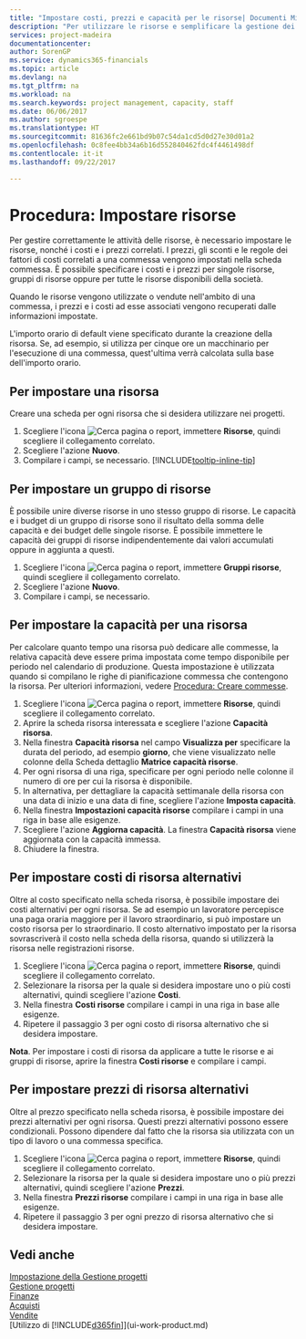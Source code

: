 ```yaml
---
title: "Impostare costi, prezzi e capacità per le risorse| Documenti Microsoft"
description: "Per utilizzare le risorse e semplificare la gestione dei progetti, specificare i costi e i prezzi per le singole risorse o i gruppi di risorse e impostare la capacità della risorsa."
services: project-madeira
documentationcenter: 
author: SorenGP
ms.service: dynamics365-financials
ms.topic: article
ms.devlang: na
ms.tgt_pltfrm: na
ms.workload: na
ms.search.keywords: project management, capacity, staff
ms.date: 06/06/2017
ms.author: sgroespe
ms.translationtype: HT
ms.sourcegitcommit: 81636fc2e661bd9b07c54da1cd5d0d27e30d01a2
ms.openlocfilehash: 0c8fee4bb34a6b16d552840462fdc4f4461498df
ms.contentlocale: it-it
ms.lasthandoff: 09/22/2017

---
```

# <a name="how-to-set-up-resources"></a>Procedura: Impostare risorse
Per gestire correttamente le attività delle risorse, è necessario impostare le risorse, nonché i costi e i prezzi correlati. I prezzi, gli sconti e le regole dei fattori di costi correlati a una commessa vengono impostati nella scheda commessa. È possibile specificare i costi e i prezzi per singole risorse, gruppi di risorse oppure per tutte le risorse disponibili della società.

Quando le risorse vengono utilizzate o vendute nell'ambito di una commessa, i prezzi e i costi ad esse associati vengono recuperati dalle informazioni impostate.

L'importo orario di default viene specificato durante la creazione della risorsa. Se, ad esempio, si utilizza per cinque ore un macchinario per l'esecuzione di una commessa, quest'ultima verrà calcolata sulla base dell'importo orario.

## <a name="to-set-up-a-resource"></a>Per impostare una risorsa
Creare una scheda per ogni risorsa che si desidera utilizzare nei progetti.

1. Scegliere l'icona ![Cerca pagina o report](media/ui-search/search_small.png "icona Cerca pagina o report"), immettere **Risorse**, quindi scegliere il collegamento correlato.
2. Scegliere l'azione **Nuovo**.
3. Compilare i campi, se necessario. [!INCLUDE[tooltip-inline-tip](includes/tooltip-inline-tip_md.md)]  

## <a name="to-set-up-a-resource-group"></a>Per impostare un gruppo di risorse
È possibile unire diverse risorse in uno stesso gruppo di risorse. Le capacità e i budget di un gruppo di risorse sono il risultato della somma delle capacità e dei budget delle singole risorse. È possibile immettere le capacità dei gruppi di risorse indipendentemente dai valori accumulati oppure in aggiunta a questi.

1. Scegliere l'icona ![Cerca pagina o report](media/ui-search/search_small.png "icona Cerca pagina o report"), immettere **Gruppi risorse**, quindi scegliere il collegamento correlato.
2. Scegliere l'azione **Nuovo**.
3. Compilare i campi, se necessario.

## <a name="to-set-capacity-for-a-resource"></a>Per impostare la capacità per una risorsa
Per calcolare quanto tempo una risorsa può dedicare alle commesse, la relativa capacità deve essere prima impostata come tempo disponibile per periodo nel calendario di produzione. Questa impostazione è utilizzata quando si compilano le righe di pianificazione commessa che contengono la risorsa. Per ulteriori informazioni, vedere [Procedura: Creare commesse](projects-how-create-jobs.md).

1. Scegliere l'icona ![Cerca pagina o report](media/ui-search/search_small.png "icona Cerca pagina o report"), immettere **Risorse**, quindi scegliere il collegamento correlato.
2. Aprire la scheda risorsa interessata e scegliere l'azione **Capacità risorsa**.
3. Nella finestra **Capacità risorsa** nel campo **Visualizza per** specificare la durata del periodo, ad esempio **giorno**, che viene visualizzato nelle colonne della Scheda dettaglio **Matrice capacità risorse**.
4. Per ogni risorsa di una riga, specificare per ogni periodo nelle colonne il numero di ore per cui la risorsa è disponibile.
5. In alternativa, per dettagliare la capacità settimanale della risorsa con una data di inizio e una data di fine, scegliere l'azione **Imposta capacità**.
6. Nella finestra **Impostazioni capacità risorse** compilare i campi in una riga in base alle esigenze.
7. Scegliere l'azione **Aggiorna capacità**. La finestra **Capacità risorsa** viene aggiornata con la capacità immessa.
8. Chiudere la finestra.

## <a name="to-set-up-alternate-resource-costs"></a>Per impostare costi di risorsa alternativi
Oltre al costo specificato nella scheda risorsa, è possibile impostare dei costi alternativi per ogni risorsa. Se ad esempio un lavoratore percepisce una paga oraria maggiore per il lavoro straordinario, si può impostare un costo risorsa per lo straordinario. Il costo alternativo impostato per la risorsa sovrascriverà il costo nella scheda della risorsa, quando si utilizzerà la risorsa nelle registrazioni risorse.

1. Scegliere l'icona ![Cerca pagina o report](media/ui-search/search_small.png "icona Cerca pagina o report"), immettere **Risorse**, quindi scegliere il collegamento correlato.  
2. Selezionare la risorsa per la quale si desidera impostare uno o più costi alternativi, quindi scegliere l'azione **Costi**.  
3. Nella finestra **Costi risorse** compilare i campi in una riga in base alle esigenze.  
4. Ripetere il passaggio 3 per ogni costo di risorsa alternativo che si desidera impostare.

**Nota**. Per impostare i costi di risorsa da applicare a tutte le risorse e ai gruppi di risorse, aprire la finestra **Costi risorse** e compilare i campi.

## <a name="to-set-up-alternate-resource-prices"></a>Per impostare prezzi di risorsa alternativi
Oltre al prezzo specificato nella scheda risorsa, è possibile impostare dei prezzi alternativi per ogni risorsa. Questi prezzi alternativi possono essere condizionali. Possono dipendere dal fatto che la risorsa sia utilizzata con un tipo di lavoro o una commessa specifica.

1. Scegliere l'icona ![Cerca pagina o report](media/ui-search/search_small.png "icona Cerca pagina o report"), immettere **Risorse**, quindi scegliere il collegamento correlato.
2. Selezionare la risorsa per la quale si desidera impostare uno o più prezzi alternativi, quindi scegliere l'azione **Prezzi**.
3. Nella finestra **Prezzi risorse** compilare i campi in una riga in base alle esigenze.
4. Ripetere il passaggio 3 per ogni prezzo di risorsa alternativo che si desidera impostare.

## <a name="see-also"></a>Vedi anche
[Impostazione della Gestione progetti](projects-setup-projects.md)  
[Gestione progetti](projects-manage-projects.md)  
[Finanze](finance.md)  
[Acquisti](purchasing-manage-purchasing.md)         
[Vendite](sales-manage-sales.md)      
[Utilizzo di [!INCLUDE[d365fin](includes/d365fin_md.md)]](ui-work-product.md)  

